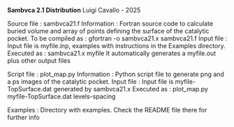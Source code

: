 **Sambvca 2.1 Distribution**
Luigi Cavallo - 2025

Source file       :   sambvca21.f
Information       :   Fortran source code to calculate buried volume and array of points 
                      defining the surface of the catalytic pocket.
To be compiled as :   gfortran -o  sambvca21.x sambvca21.f
Input file        :   Input file is myfile.inp, examples with instructions in the Examples directory.
Executed as       :   sambvca21.x myfile      It automatically generates a myfile.out plus other output files

Script file       :   plot_map.py
Information       :   Python script file to generate png and a ps images of the catalytic pocket.
Input file        :   Input file is myfile-TopSurface.dat generated by sambvca21.x
Executed as       :   plot_map.py  myfile-TopSurface.dat levels-spacing

Examples          :   Directory with examples. Check the README file there for further info
